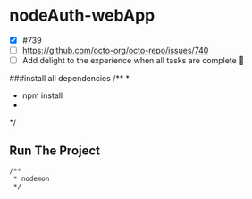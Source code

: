 # nodeAuth-webApp

- [x] #739
- [ ] https://github.com/octo-org/octo-repo/issues/740
- [ ] Add delight to the experience when all tasks are complete :tada:

###install all dependencies
/**
*
 * npm install
 *
 */
 
## Run The Project
```
/**
 * nodemon
 */
